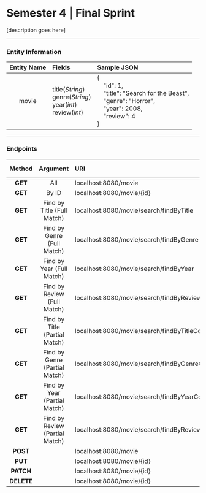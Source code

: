 <h1>
  Semester 4 | Final Sprint
</h1>

[description goes here]
____________________________________________________________________________________________________________________


### **Entity Information**

| Entity Name  | Fields                                                  | Sample JSON                                                                    |
| :----------: |:--------------------------------------------------------| :----------------------------------------------------------------------------- | 
|    movie     | title(*String*)<br/>genre(*String*)<br/>year(*int*)<br/>review(*int*)|{<br/>&emsp;"id": 1,<br/>&emsp;"title": "Search for the Beast",<br/>&emsp;"genre": "Horror",<br/>&emsp;"year": 2008,<br/>&emsp;"review": 4<br/>}                                             

<!--  
Unformatted Data:
-----------------

Entity Name:    movie	

Fields:         title(String)
                genre(String)
                year(int) 	

Sample JSON:    {
                    "id":1,
                    "title":"Search for the Beast",
                    "genre":"Horror",
                    "year":2008
                }
-->

____________________________________________________________________________________________________________________


### **Endpoints**

| Method                                  | Argument                       | URI                                               | Query Parameter    |
|:---------------------------------------:|:------------------------------:|:--------------------------------------------------|:-------------------|
|                 **GET**                 | All                            | localhost:8080/movie                              |                    |
|                 **GET**                 | By ID                          | localhost:8080/movie/{id}                         |                    |
|                 **GET**                 | Find by Title (Full Match)     | localhost:8080/movie/search/findByTitle           | ?title=\<*String*> |
|                 **GET**                 | Find by Genre (Full Match)     | localhost:8080/movie/search/findByGenre           | ?genre=\<*String*> |
|                 **GET**                 | Find by Year (Full Match)      | localhost:8080/movie/search/findByYear            | ?year=\<*int*>     |
|                 **GET**                 | Find by Review (Full Match)    | localhost:8080/movie/search/findByReview          | ?review=\<*int*>   |
|                 **GET**                 | Find by Title (Partial Match)  | localhost:8080/movie/search/findByTitleContaining | ?title=\<*String*> |
|                 **GET**                 | Find by Genre (Partial Match)  | localhost:8080/movie/search/findByGenreContaining | ?genre=\<*String*> |
|                 **GET**                 | Find by Year (Partial Match)   | localhost:8080/movie/search/findByYearContaining  | ?year=\<*int*>     |
|                 **GET**                 | Find by Review (Partial Match) | localhost:8080/movie/search/findByReview          | ?review=\<*int*>   |
|                 **POST**                |                                | localhost:8080/movie                              |                    |
|                 **PUT**                 |                                | localhost:8080/movie/{id}                         |                    |
|                **PATCH**                |                                | localhost:8080/movie/{id}                         |                    |
|                **DELETE**               |                                | localhost:8080/movie/{id}                         |                    |
 
